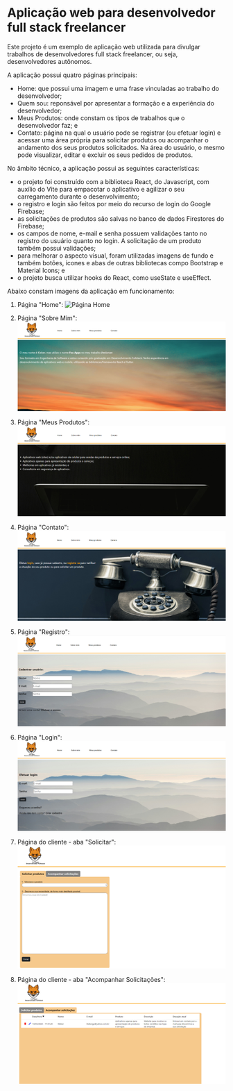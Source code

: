 # Aplicação web para desenvolvedor full stack freelancer

Este projeto é um exemplo de aplicação web utilizada para divulgar trabalhos de desenvolvedores full stack freelancer, ou seja, desenvolvedores autônomos.

A aplicação possui quatro páginas principais:

- Home: que possui uma imagem e uma frase vinculadas ao trabalho do desenvolvedor;
- Quem sou: reponsável por apresentar a formação e a experiência do desenvolvedor;
- Meus Produtos: onde constam os tipos de trabalhos que o desenvolvedor faz; e
- Contato: página na qual o usuário pode se registrar (ou efetuar login) e acessar uma área própria para solicitar produtos ou acompanhar o andamento dos seus produtos solicitados. Na área do usuário, o mesmo pode visualizar, editar e excluir os seus pedidos de produtos.

No âmbito técnico, a aplicação possui as seguintes características:
- o projeto foi construído com a biblioteca React, do Javascript, com auxílio do Vite para empacotar o aplicativo e agilizar o seu carregamento durante o desenvolvimento;
- o registro e login são feitos por meio do recurso de login do Google Firebase;
- as solicitações de produtos são salvas no banco de dados Firestores do Firebase;
- os campos de nome, e-mail e senha possuem validações tanto no registro do usuário quanto no login. A solicitação de um produto também possui validações;
- para melhorar o aspecto visual, foram utilizadas imagens de fundo e também botões, ícones e abas de outras bibliotecas compo Bootstrap e Material Icons; e
- o projeto busca utilizar hooks do React, como useState e useEffect.

Abaixo constam imagens da aplicação em funcionamento:

1. Página "Home":
![Página Home](images/imagem_home.png)


2. Página "Sobre Mim":
![Página Sobre Mim](imagem_sobreMim.png)


3. Página "Meus Produtos":
![Página Meus Produtos](imagem_MeusProd.png)


4. Página "Contato":
![Página Contato](imagem_Contato.png)


5. Página "Registro":
![Página Registro](imagem_Registro.png)


6. Página "Login":
![Página Login](imagem_Login.png)


7. Página do cliente - aba "Solicitar":
![Página do Cliente1](imagem_Solicitar.png)


8. Página do cliente - aba "Acompanhar Solicitações":
![Página do Cliente2](imagem_Acompanhar.png)
